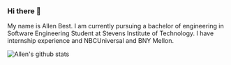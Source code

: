 ### Hi there 👋
My name is Allen Best. I am currently pursuing a bachelor of engineering in Software Engineering Student at Stevens Institute of Technology. I have internship experience and NBCUniversal and BNY Mellon. 

![Allen's github stats](https://github-readme-stats.vercel.app/api?username=allen-best&count_private=true&show_icons=true&hide_title=true&&hide=issues)

<!--
**allen-best/allen-best** is a ✨ _special_ ✨ repository because its `README.md` (this file) appears on your GitHub profile.

Here are some ideas to get you started:

- 🔭 I’m currently working on ...
- 🌱 I’m currently learning ...
- 👯 I’m looking to collaborate on ...
- 🤔 I’m looking for help with ...
- 💬 Ask me about ...
- 📫 How to reach me: ...
- 😄 Pronouns: ...
- ⚡ Fun fact: ...
-->
